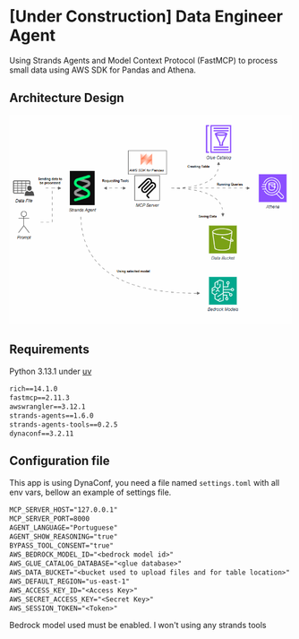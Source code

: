 # [Under Construction] Data Engineer Agent

Using Strands Agents and Model Context Protocol (FastMCP) to process small data using AWS SDK for Pandas and Athena.

## Architecture Design

![design](assets/images/de-agent.gif?raw=true)

## Requirements 

Python 3.13.1 under [uv](https://github.com/astral-sh/uv)
```
rich==14.1.0
fastmcp==2.11.3
awswrangler==3.12.1
strands-agents==1.6.0
strands-agents-tools==0.2.5
dynaconf==3.2.11
```

## Configuration file

This app is using DynaConf, you need a file named ```settings.toml``` with all env vars, bellow an example of settings file.

```
MCP_SERVER_HOST="127.0.0.1"
MCP_SERVER_PORT=8000
AGENT_LANGUAGE="Portuguese"
AGENT_SHOW_REASONING="true"
BYPASS_TOOL_CONSENT="true"
AWS_BEDROCK_MODEL_ID="<bedrock model id>"
AWS_GLUE_CATALOG_DATABASE="<glue database>"
AWS_DATA_BUCKET="<bucket used to upload files and for table location>"
AWS_DEFAULT_REGION="us-east-1"
AWS_ACCESS_KEY_ID="<Access Key>"
AWS_SECRET_ACCESS_KEY="<Secret Key>"
AWS_SESSION_TOKEN="<Token>"
```

Bedrock model used must be enabled.
 I won't using any strands tools